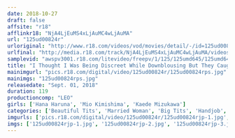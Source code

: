```yaml
---
date: 2018-10-27
draft: false
affsite: "r18"
afflinkr18: "NjA4LjEuMS4xLjAuMC4wLjAuMA"
url: "125ud00824r"
urloriginal: "http://www.r18.com/videos/vod/movies/detail/-/id=125ud00824r"
urlfinal: "http://media.r18.com/track/NjA4LjEuMS4xLjAuMC4wLjAuMA/videos/vod/movies/detail/-/id=125ud00824r"
samplevid: "awspv3001.r18.com/litevideo/freepv/1/125/125umd645/125umd645_dmb_w.mp4"
title: "I Thought I Was Being Discreet While Downblousing But They Caught Me?! 8 ~Busty Married Women~"
mainimgurl: "pics.r18.com/digital/video/125ud00824r/125ud00824rps.jpg"
mainimgs: "125ud00824rps.jpg"
releasedate: "Sept. 01, 2018"
duration: 119
productioncomp: "LEO"
girls: ['Hana Haruna', 'Mio Kimishima', 'Kaede Mizukawa']
categories: ['Beautiful Tits', 'Married Woman', 'Big Tits', 'Handjob', 'Titty Fuck', 'Hi-Def']
imgurls: ['pics.r18.com/digital/video/125ud00824r/125ud00824rjp-1.jpg', 'pics.r18.com/digital/video/125ud00824r/125ud00824rjp-2.jpg', 'pics.r18.com/digital/video/125ud00824r/125ud00824rjp-3.jpg', 'pics.r18.com/digital/video/125ud00824r/125ud00824rjp-4.jpg', 'pics.r18.com/digital/video/125ud00824r/125ud00824rjp-5.jpg', 'pics.r18.com/digital/video/125ud00824r/125ud00824rjp-6.jpg', 'pics.r18.com/digital/video/125ud00824r/125ud00824rjp-7.jpg', 'pics.r18.com/digital/video/125ud00824r/125ud00824rjp-8.jpg', 'pics.r18.com/digital/video/125ud00824r/125ud00824rjp-9.jpg', 'pics.r18.com/digital/video/125ud00824r/125ud00824rjp-10.jpg', 'pics.r18.com/digital/video/125ud00824r/125ud00824rjp-11.jpg', 'pics.r18.com/digital/video/125ud00824r/125ud00824rjp-12.jpg', 'pics.r18.com/digital/video/125ud00824r/125ud00824rjp-13.jpg', 'pics.r18.com/digital/video/125ud00824r/125ud00824rjp-14.jpg', 'pics.r18.com/digital/video/125ud00824r/125ud00824rjp-15.jpg', 'pics.r18.com/digital/video/125ud00824r/125ud00824rjp-16.jpg', 'pics.r18.com/digital/video/125ud00824r/125ud00824rjp-17.jpg', 'pics.r18.com/digital/video/125ud00824r/125ud00824rjp-18.jpg', 'pics.r18.com/digital/video/125ud00824r/125ud00824rjp-19.jpg', 'pics.r18.com/digital/video/125ud00824r/125ud00824rjp-20.jpg']
imgs: ['125ud00824rjp-1.jpg', '125ud00824rjp-2.jpg', '125ud00824rjp-3.jpg', '125ud00824rjp-4.jpg', '125ud00824rjp-5.jpg', '125ud00824rjp-6.jpg', '125ud00824rjp-7.jpg', '125ud00824rjp-8.jpg', '125ud00824rjp-9.jpg', '125ud00824rjp-10.jpg', '125ud00824rjp-11.jpg', '125ud00824rjp-12.jpg', '125ud00824rjp-13.jpg', '125ud00824rjp-14.jpg', '125ud00824rjp-15.jpg', '125ud00824rjp-16.jpg', '125ud00824rjp-17.jpg', '125ud00824rjp-18.jpg', '125ud00824rjp-19.jpg', '125ud00824rjp-20.jpg']
---
```

